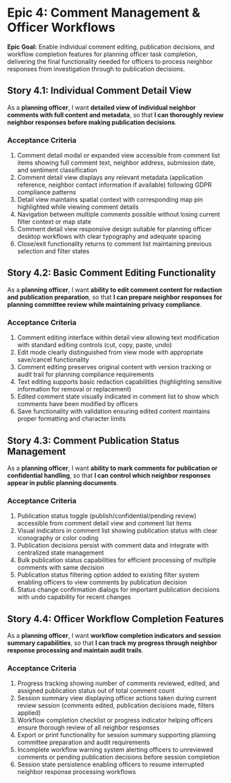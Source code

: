 # Epic 4: Comment Management & Officer Workflows

**Epic Goal:** Enable individual comment editing, publication decisions, and workflow completion features for planning officer task completion, delivering the final functionality needed for officers to process neighbor responses from investigation through to publication decisions.

## Story 4.1: Individual Comment Detail View

As a **planning officer**,
I want **detailed view of individual neighbor comments with full content and metadata**,
so that **I can thoroughly review neighbor responses before making publication decisions**.

### Acceptance Criteria
1. Comment detail modal or expanded view accessible from comment list items showing full comment text, neighbor address, submission date, and sentiment classification
2. Comment detail view displays any relevant metadata (application reference, neighbor contact information if available) following GDPR compliance patterns
3. Detail view maintains spatial context with corresponding map pin highlighted while viewing comment details
4. Navigation between multiple comments possible without losing current filter context or map state
5. Comment detail view responsive design suitable for planning officer desktop workflows with clear typography and adequate spacing
6. Close/exit functionality returns to comment list maintaining previous selection and filter states

## Story 4.2: Basic Comment Editing Functionality

As a **planning officer**,
I want **ability to edit comment content for redaction and publication preparation**,
so that **I can prepare neighbor responses for planning committee review while maintaining privacy compliance**.

### Acceptance Criteria
1. Comment editing interface within detail view allowing text modification with standard editing controls (cut, copy, paste, undo)
2. Edit mode clearly distinguished from view mode with appropriate save/cancel functionality
3. Comment editing preserves original content with version tracking or audit trail for planning compliance requirements
4. Text editing supports basic redaction capabilities (highlighting sensitive information for removal or replacement)
5. Edited comment state visually indicated in comment list to show which comments have been modified by officers
6. Save functionality with validation ensuring edited content maintains proper formatting and character limits

## Story 4.3: Comment Publication Status Management

As a **planning officer**,
I want **ability to mark comments for publication or confidential handling**,
so that **I can control which neighbor responses appear in public planning documents**.

### Acceptance Criteria
1. Publication status toggle (publish/confidential/pending review) accessible from comment detail view and comment list items
2. Visual indicators in comment list showing publication status with clear iconography or color coding
3. Publication decisions persist with comment data and integrate with centralized state management
4. Bulk publication status capabilities for efficient processing of multiple comments with same decision
5. Publication status filtering option added to existing filter system enabling officers to view comments by publication decision
6. Status change confirmation dialogs for important publication decisions with undo capability for recent changes

## Story 4.4: Officer Workflow Completion Features

As a **planning officer**,
I want **workflow completion indicators and session summary capabilities**,
so that **I can track my progress through neighbor response processing and maintain audit trails**.

### Acceptance Criteria
1. Progress tracking showing number of comments reviewed, edited, and assigned publication status out of total comment count
2. Session summary view displaying officer actions taken during current review session (comments edited, publication decisions made, filters applied)
3. Workflow completion checklist or progress indicator helping officers ensure thorough review of all neighbor responses
4. Export or print functionality for session summary supporting planning committee preparation and audit requirements
5. Incomplete workflow warning system alerting officers to unreviewed comments or pending publication decisions before session completion
6. Session state persistence enabling officers to resume interrupted neighbor response processing workflows
